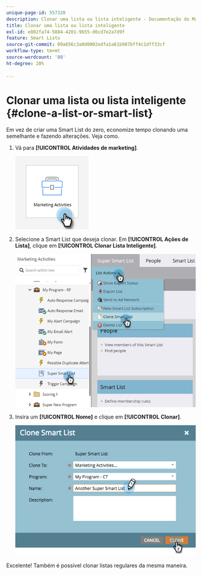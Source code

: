 ```yaml
---
unique-page-id: 557320
description: Clonar uma lista ou lista inteligente - Documentação do Marketo - Documentação do produto
title: Clonar uma lista ou lista inteligente
exl-id: e802fa74-5884-4201-9b55-d6cd7e2a7d9f
feature: Smart Lists
source-git-commit: 09a656c3a0d0002edfa1a61b987bff4c1dff33cf
workflow-type: tm+mt
source-wordcount: '80'
ht-degree: 20%

---
```


# Clonar uma lista ou lista inteligente {#clone-a-list-or-smart-list}

Em vez de criar uma Smart List do zero, economize tempo clonando uma semelhante e fazendo alterações. Veja como.

1. Vá para **[!UICONTROL Atividades de marketing]**.

   ![](assets/clone-a-list-or-smart-list-1.png)

1. Selecione a Smart List que deseja clonar. Em **[!UICONTROL Ações de Lista]**, clique em **[!UICONTROL Clonar Lista Inteligente]**.

   ![](assets/clone-a-list-or-smart-list-2.png)

1. Insira um **[!UICONTROL Nome]** e clique em **[!UICONTROL Clonar]**.

   ![](assets/clone-a-list-or-smart-list-3.png)

Excelente! Também é possível clonar listas regulares da mesma maneira.
